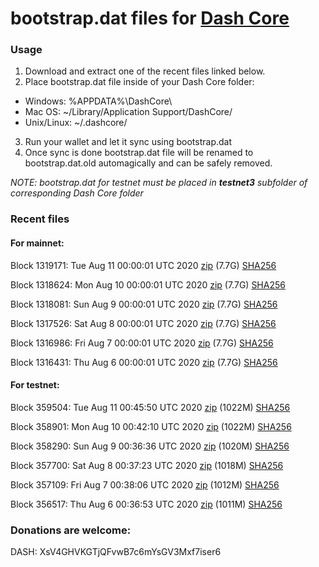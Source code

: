 # bootstrap.dat files for [Dash Core](https://github.com/dashpay/dash)

### Usage

1. Download and extract one of the recent files linked below.
2. Place bootstrap.dat file inside of your Dash Core folder:
 - Windows: %APPDATA%\DashCore\
 - Mac OS: ~/Library/Application Support/DashCore/
 - Unix/Linux: ~/.dashcore/
3. Run your wallet and let it sync using bootstrap.dat
4. Once sync is done bootstrap.dat file will be renamed to bootstrap.dat.old automagically and can be safely removed.

_NOTE: bootstrap.dat for testnet must be placed in **testnet3** subfolder of corresponding Dash Core folder_

### Recent files

#### For mainnet:

Block 1319171: Tue Aug 11 00:00:01 UTC 2020 [zip](https://dash-bootstrap.ams3.digitaloceanspaces.com/mainnet/2020-08-11/bootstrap.dat.zip) (7.7G) [SHA256](https://dash-bootstrap.ams3.digitaloceanspaces.com/mainnet/2020-08-11/sha256.txt)

Block 1318624: Mon Aug 10 00:00:01 UTC 2020 [zip](https://dash-bootstrap.ams3.digitaloceanspaces.com/mainnet/2020-08-10/bootstrap.dat.zip) (7.7G) [SHA256](https://dash-bootstrap.ams3.digitaloceanspaces.com/mainnet/2020-08-10/sha256.txt)

Block 1318081: Sun Aug  9 00:00:01 UTC 2020 [zip](https://dash-bootstrap.ams3.digitaloceanspaces.com/mainnet/2020-08-09/bootstrap.dat.zip) (7.7G) [SHA256](https://dash-bootstrap.ams3.digitaloceanspaces.com/mainnet/2020-08-09/sha256.txt)

Block 1317526: Sat Aug  8 00:00:01 UTC 2020 [zip](https://dash-bootstrap.ams3.digitaloceanspaces.com/mainnet/2020-08-08/bootstrap.dat.zip) (7.7G) [SHA256](https://dash-bootstrap.ams3.digitaloceanspaces.com/mainnet/2020-08-08/sha256.txt)

Block 1316986: Fri Aug  7 00:00:01 UTC 2020 [zip](https://dash-bootstrap.ams3.digitaloceanspaces.com/mainnet/2020-08-07/bootstrap.dat.zip) (7.7G) [SHA256](https://dash-bootstrap.ams3.digitaloceanspaces.com/mainnet/2020-08-07/sha256.txt)

Block 1316431: Thu Aug  6 00:00:01 UTC 2020 [zip](https://dash-bootstrap.ams3.digitaloceanspaces.com/mainnet/2020-08-06/bootstrap.dat.zip) (7.7G) [SHA256](https://dash-bootstrap.ams3.digitaloceanspaces.com/mainnet/2020-08-06/sha256.txt)


#### For testnet:

Block 359504: Tue Aug 11 00:45:50 UTC 2020 [zip](https://dash-bootstrap.ams3.digitaloceanspaces.com/testnet/2020-08-11/bootstrap.dat.zip) (1022M) [SHA256](https://dash-bootstrap.ams3.digitaloceanspaces.com/testnet/2020-08-11/sha256.txt)

Block 358901: Mon Aug 10 00:42:10 UTC 2020 [zip](https://dash-bootstrap.ams3.digitaloceanspaces.com/testnet/2020-08-10/bootstrap.dat.zip) (1022M) [SHA256](https://dash-bootstrap.ams3.digitaloceanspaces.com/testnet/2020-08-10/sha256.txt)

Block 358290: Sun Aug  9 00:36:36 UTC 2020 [zip](https://dash-bootstrap.ams3.digitaloceanspaces.com/testnet/2020-08-09/bootstrap.dat.zip) (1020M) [SHA256](https://dash-bootstrap.ams3.digitaloceanspaces.com/testnet/2020-08-09/sha256.txt)

Block 357700: Sat Aug  8 00:37:23 UTC 2020 [zip](https://dash-bootstrap.ams3.digitaloceanspaces.com/testnet/2020-08-08/bootstrap.dat.zip) (1018M) [SHA256](https://dash-bootstrap.ams3.digitaloceanspaces.com/testnet/2020-08-08/sha256.txt)

Block 357109: Fri Aug  7 00:38:06 UTC 2020 [zip](https://dash-bootstrap.ams3.digitaloceanspaces.com/testnet/2020-08-07/bootstrap.dat.zip) (1012M) [SHA256](https://dash-bootstrap.ams3.digitaloceanspaces.com/testnet/2020-08-07/sha256.txt)

Block 356517: Thu Aug  6 00:36:53 UTC 2020 [zip](https://dash-bootstrap.ams3.digitaloceanspaces.com/testnet/2020-08-06/bootstrap.dat.zip) (1011M) [SHA256](https://dash-bootstrap.ams3.digitaloceanspaces.com/testnet/2020-08-06/sha256.txt)


### Donations are welcome:

DASH: XsV4GHVKGTjQFvwB7c6mYsGV3Mxf7iser6
